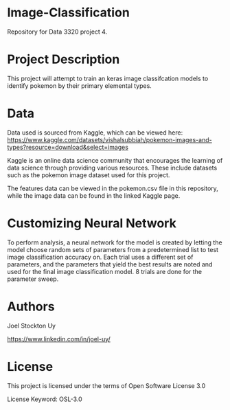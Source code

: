 # Image-Classification
Repository for Data 3320 project 4.

# Project Description
This project will attempt to train an keras image classifcation models to identify pokemon by their primary elemental types.

# Data
Data used is sourced from Kaggle, which can be viewed here: https://www.kaggle.com/datasets/vishalsubbiah/pokemon-images-and-types?resource=download&select=images

Kaggle is an online data science community that encourages the learning of data science through providing various resources. These include datasets such as the pokemon image dataset used for this project.

The features data can be viewed in the pokemon.csv file in this repository, while the image data can be found in the linked Kaggle page.

# Customizing Neural Network
To perform analysis, a neural network for the model is created by letting the model choose random sets of parameters from a predetermined list to test image classification accuracy on. Each trial uses a different set of parameters, and the parameters that yield the best results are noted and used for the final image classification model. 8 trials are done for the parameter sweep.


# Authors
Joel Stockton Uy 

https://www.linkedin.com/in/joel-uy/

# License
This project is licensed under the terms of Open Software License 3.0

License Keyword: OSL-3.0
